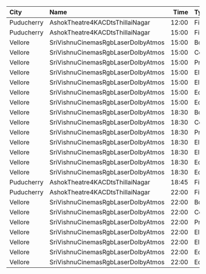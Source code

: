 | City       | Name                               |  Time | Type     | Price | Capacity | Booked |
| :--------- | :--------------------------------- | ----: | :------- | ----: | -------: | -----: |
| Puducherry | AshokTheatre4KACDtsThillaiNagar    | 12:00 | First    |  100₹ |      425 |    212 |
| Puducherry | AshokTheatre4KACDtsThillaiNagar    | 15:00 | First    |  100₹ |      425 |    212 |
| Vellore    | SriVishnuCinemasRgbLaserDolbyAtmos | 15:00 | Box      |  130₹ |       11 |     11 |
| Vellore    | SriVishnuCinemasRgbLaserDolbyAtmos | 15:00 | Couple   |  130₹ |       20 |      0 |
| Vellore    | SriVishnuCinemasRgbLaserDolbyAtmos | 15:00 | Premium  |  130₹ |      130 |     64 |
| Vellore    | SriVishnuCinemasRgbLaserDolbyAtmos | 15:00 | Elite1   |  100₹ |      220 |    110 |
| Vellore    | SriVishnuCinemasRgbLaserDolbyAtmos | 15:00 | Elite2   |  100₹ |      110 |     44 |
| Vellore    | SriVishnuCinemasRgbLaserDolbyAtmos | 15:00 | Economy1 |  100₹ |       66 |     22 |
| Vellore    | SriVishnuCinemasRgbLaserDolbyAtmos | 15:00 | Economy2 |  100₹ |       66 |     22 |
| Vellore    | SriVishnuCinemasRgbLaserDolbyAtmos | 18:30 | Box      |  130₹ |       11 |     11 |
| Vellore    | SriVishnuCinemasRgbLaserDolbyAtmos | 18:30 | Couple   |  130₹ |       20 |      0 |
| Vellore    | SriVishnuCinemasRgbLaserDolbyAtmos | 18:30 | Premium  |  130₹ |      130 |     64 |
| Vellore    | SriVishnuCinemasRgbLaserDolbyAtmos | 18:30 | Elite1   |  100₹ |      220 |    110 |
| Vellore    | SriVishnuCinemasRgbLaserDolbyAtmos | 18:30 | Elite2   |  100₹ |      110 |     44 |
| Vellore    | SriVishnuCinemasRgbLaserDolbyAtmos | 18:30 | Economy1 |  100₹ |       66 |     22 |
| Vellore    | SriVishnuCinemasRgbLaserDolbyAtmos | 18:30 | Economy2 |  100₹ |       66 |     22 |
| Puducherry | AshokTheatre4KACDtsThillaiNagar    | 18:45 | First    |  100₹ |      425 |    212 |
| Puducherry | AshokTheatre4KACDtsThillaiNagar    | 22:00 | First    |  100₹ |      425 |    212 |
| Vellore    | SriVishnuCinemasRgbLaserDolbyAtmos | 22:00 | Box      |  130₹ |       11 |     11 |
| Vellore    | SriVishnuCinemasRgbLaserDolbyAtmos | 22:00 | Couple   |  130₹ |       20 |      0 |
| Vellore    | SriVishnuCinemasRgbLaserDolbyAtmos | 22:00 | Premium  |  130₹ |      130 |     64 |
| Vellore    | SriVishnuCinemasRgbLaserDolbyAtmos | 22:00 | Elite1   |  100₹ |      220 |    110 |
| Vellore    | SriVishnuCinemasRgbLaserDolbyAtmos | 22:00 | Elite2   |  100₹ |      110 |     44 |
| Vellore    | SriVishnuCinemasRgbLaserDolbyAtmos | 22:00 | Economy1 |  100₹ |       66 |     22 |
| Vellore    | SriVishnuCinemasRgbLaserDolbyAtmos | 22:00 | Economy2 |  100₹ |       66 |     22 |